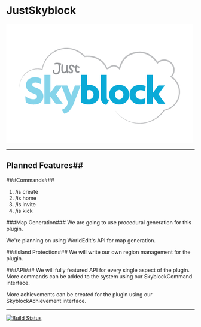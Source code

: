 JustSkyblock
==========
![JustSkyblock logo](https://github.com/aaomidi/JustSkyblock/raw/master/images/JustSkyblock.png)

----------
## Planned Features##

###Commands###
1. /is create
2. /is home
3. /is invite
4. /is kick

###Map Generation###
We are going to use procedural generation for this plugin.

We're planning on using WorldEdit's API for map generation.

###Island Protection###
We will write our own region management for the plugin.

###API###
We will fully featured API for every single aspect of the plugin. More commands can be added to the system using our SkyblockCommand interface.

More achievements can be created for the plugin using our SkyblockAchievement interface.


----------

[![Build Status](https://drone.io/github.com/aaomidi/JustSkyblock/status.png)](https://drone.io/github.com/aaomidi/JustSkyblock/latest)